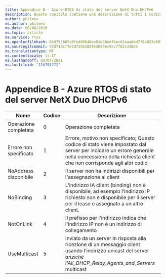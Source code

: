 ```yaml
---
title: Appendice B - Azure RTOS di stato del server NetX Duo DHCPv6
description: Questo capitolo contiene una descrizione di tutti i codici di stato del server NetX Duo DHCPv6
author: philmea
ms.author: philmea
ms.date: 06/08/2020
ms.topic: article
ms.service: rtos
ms.openlocfilehash: 8b9795607c0fed80646ee01e36edf4ecd2aaadad7f0a023e6979e123b81e1660
ms.sourcegitcommit: 93d716cf7e3d735b18246d659ec9ec7f82c336de
ms.translationtype: MT
ms.contentlocale: it-IT
ms.lasthandoff: 08/07/2021
ms.locfileid: "116791772"
---
```

# <a name="appendix-b---azure-rtos-netx-duo-dhcpv6-server-status-codes"></a>Appendice B - Azure RTOS di stato del server NetX Duo DHCPv6

| Nome              | Codice            | Descrizione |
| ------------------- | ------------------- | --------------- |
| Operazione completata | 0 | Operazione completata |
| Errore non specificato | 1 | Errore, motivo non specificato; Questo codice di stato viene impostato dal server per indicare un errore generale nella concessione della richiesta client che non corrisponde agli altri codici |
| NoAddress disponibile | 2 | Il server non ha indirizzi disponibili per l'assegnazione al client |
| NoBinding | 3 | L'indirizzo IA client (binding) non è disponibile, ad esempio l'indirizzo IP richiesto non è disponibile per il server per il lease o assegnato a un altro client. |
| NotOnLink | 4 | Il prefisso per l'indirizzo indica che l'indirizzo IP non è un indirizzo di collegamento |
| UseMulticast | 5 | Inviato da un server in risposta alla ricezione di un messaggio client usando l'indirizzo unicast del server *anziché l'All_DHCP_Relay_Agents_and_Servers* multicast |
